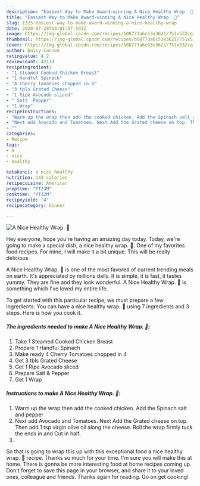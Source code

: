 ```yaml
---
description: "Easiest Way to Make Award-winning A Nice Healthy Wrap. 🤗"
title: "Easiest Way to Make Award-winning A Nice Healthy Wrap. 🤗"
slug: 1325-easiest-way-to-make-award-winning-a-nice-healthy-wrap
date: 2020-07-28T13:01:57.592Z
image: https://img-global.cpcdn.com/recipes/b08773a6c53e3621/751x532cq70/a-nice-healthy-wrap-🤗-recipe-main-photo.jpg
thumbnail: https://img-global.cpcdn.com/recipes/b08773a6c53e3621/751x532cq70/a-nice-healthy-wrap-🤗-recipe-main-photo.jpg
cover: https://img-global.cpcdn.com/recipes/b08773a6c53e3621/751x532cq70/a-nice-healthy-wrap-🤗-recipe-main-photo.jpg
author: Daisy Cannon
ratingvalue: 4.2
reviewcount: 42114
recipeingredient:
- "1 Steamed Cooked Chicken Breast"
- "1 Handful Spinach"
- "4 Cherry Tomatoes chopped in 4"
- "3 tbls Grated Cheese"
- "1 Ripe Avocado sliced"
- " Salt  Pepper"
- "1 Wrap"
recipeinstructions:
- "Warm up the wrap then add the cooked chicken. Add the Spinach salt and pepper"
- "Next add Avocado and Tomatoes. Next Add the Grated cheese on top. Then add 1 tsp virgin olive oil along the cheese. Roll the wrap firmly tuck the ends in and Cut in half."
- ""
categories:
- Recipe
tags:
- a
- nice
- healthy

katakunci: a nice healthy 
nutrition: 143 calories
recipecuisine: American
preptime: "PT23M"
cooktime: "PT32M"
recipeyield: "4"
recipecategory: Dinner

---
```



![A Nice Healthy Wrap. 🤗](https://img-global.cpcdn.com/recipes/b08773a6c53e3621/751x532cq70/a-nice-healthy-wrap-🤗-recipe-main-photo.jpg)

Hey everyone, hope you're having an amazing day today. Today, we're going to make a special dish, a nice healthy wrap. 🤗. One of my favorites food recipes. For mine, I will make it a bit unique. This will be really delicious.

A Nice Healthy Wrap. 🤗 is one of the most favored of current trending meals on earth. It's appreciated by millions daily. It is simple, it is fast, it tastes yummy. They are fine and they look wonderful. A Nice Healthy Wrap. 🤗 is something which I've loved my entire life.




To get started with this particular recipe, we must prepare a few ingredients. You can have a nice healthy wrap. 🤗 using 7 ingredients and 3 steps. Here is how you cook it.

<!--inarticleads1-->

##### The ingredients needed to make A Nice Healthy Wrap. 🤗:

1. Take 1 Steamed Cooked Chicken Breast
1. Prepare 1 Handful Spinach
1. Make ready 4 Cherry Tomatoes chopped in 4
1. Get 3 tbls Grated Cheese
1. Get 1 Ripe Avocado sliced
1. Prepare  Salt &amp; Pepper
1. Get 1 Wrap




<!--inarticleads2-->

##### Instructions to make A Nice Healthy Wrap. 🤗:

1. Warm up the wrap then add the cooked chicken. Add the Spinach salt and pepper
1. Next add Avocado and Tomatoes. Next Add the Grated cheese on top. Then add 1 tsp virgin olive oil along the cheese. Roll the wrap firmly tuck the ends in and Cut in half.
1. 




So that is going to wrap this up with this exceptional food a nice healthy wrap. 🤗 recipe. Thanks so much for your time. I'm sure you will make this at home. There is gonna be more interesting food at home recipes coming up. Don't forget to save this page in your browser, and share it to your loved ones, colleague and friends. Thanks again for reading. Go on get cooking!
